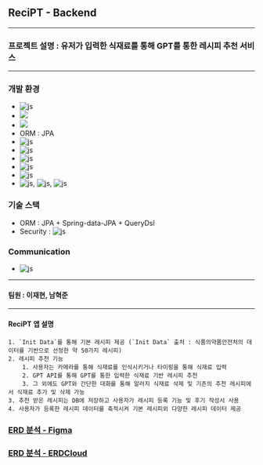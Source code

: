 ## ReciPT - Backend

*****

### 프로젝트 설명 : 유저가 입력한 식재료를 통해 GPT를 통한 레시피 추천 서비스

*****

### 개발 환경

- ![js](https://img.shields.io/badge/Java-ED8B00?style=for-the-badge&logo=openjdk&logoColor=white)
- <img src="https://img.shields.io/badge/OpenJDK-white?style=for-the-badge&logo=OpenJDK&logoColor=black">
- <img src="https://img.shields.io/badge/JUnit5-black?style=for-the-badge&logo=JUnit5&logoColor=white">
- ORM : JPA
- ![js](https://img.shields.io/badge/Spring-6DB33F?style=for-the-badge&logo=spring&logoColor=white)
- ![js](https://img.shields.io/badge/MySQL-00000F?style=for-the-badge&logo=mysql&logoColor=white)
- ![js](https://img.shields.io/badge/Gradle-02303A.svg?style=for-the-badge&logo=Gradle&logoColor=white)
- ![js](https://img.shields.io/badge/Hibernate-59666C?style=for-the-badge&logo=Hibernate&logoColor=white)
- ![js](https://img.shields.io/badge/docker-%230db7ed.svg?style=for-the-badge&logo=docker&logoColor=white)
- ![js](https://img.shields.io/badge/IntelliJ_IDEA-000000.svg?style=for-the-badge&logo=intellij-idea&logoColor=white), ![js](https://img.shields.io/badge/GIT-E44C30?style=for-the-badge&logo=git&logoColor=white), ![js](https://img.shields.io/badge/GitHub-100000?style=for-the-badge&logo=github&logoColor=white) 


### 기술 스택

- ORM : JPA + Spring-data-JPA + QueryDsl
- Security : ![js](https://img.shields.io/badge/Spring_Security-6DB33F?style=for-the-badge&logo=Spring-Security&logoColor=white)

### Communication

- ![js](https://img.shields.io/badge/Discord-7289DA?style=for-the-badge&logo=discord&logoColor=white)

*****

#### 팀원 : 이재현, 남혁준

*****

#### ReciPT 앱 설명

```
1. `Init Data`를 통해 기본 레시피 제공 (`Init Data` 출처 : 식품의약품안전처의 데이터를 기반으로 선정한 약 50가지 레시피)
2. 레시피 추천 기능
    1. 사용자는 카메라를 통해 식재료를 인식시키거나 타이핑을 통해 식재료 입력
    2. GPT API를 통해 GPT를 통한 입력한 식재료 기반 레시피 추천
    3. 그 외에도 GPT와 간단한 대화를 통해 알러지 식재료 삭제 및 기존의 추천 레시피에서 식재료 추가 및 삭제 가능
3. 추천 받은 레시피는 DB에 저장하고 사용자가 레시피 등록 기능 및 후기 작성시 사용
4. 사용자가 등록한 레시피 데이터를 축적시켜 기본 레시피외 다양한 레시피 데이터 제공
```

### [ERD 분석 - Figma](https://www.figma.com/file/rJlqqSI2Ssyokn2VRqT2z3/ReciPT-%EB%B6%84%EC%84%9D?type=whiteboard&node-id=0-1&t=0inp0EkyTL42uJTP-0)

### [ERD 분석 - ERDCloud](https://www.erdcloud.com/d/Q7WxraMMoDsuDJS3j)